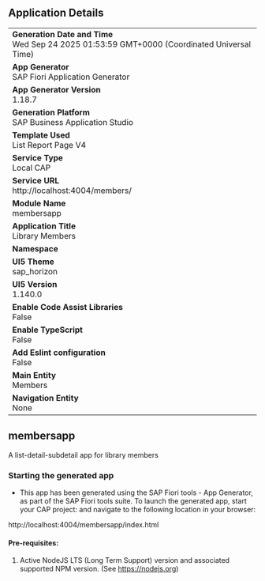 ## Application Details
|               |
| ------------- |
|**Generation Date and Time**<br>Wed Sep 24 2025 01:53:59 GMT+0000 (Coordinated Universal Time)|
|**App Generator**<br>SAP Fiori Application Generator|
|**App Generator Version**<br>1.18.7|
|**Generation Platform**<br>SAP Business Application Studio|
|**Template Used**<br>List Report Page V4|
|**Service Type**<br>Local CAP|
|**Service URL**<br>http://localhost:4004/members/|
|**Module Name**<br>membersapp|
|**Application Title**<br>Library Members|
|**Namespace**<br>|
|**UI5 Theme**<br>sap_horizon|
|**UI5 Version**<br>1.140.0|
|**Enable Code Assist Libraries**<br>False|
|**Enable TypeScript**<br>False|
|**Add Eslint configuration**<br>False|
|**Main Entity**<br>Members|
|**Navigation Entity**<br>None|

## membersapp

A list-detail-subdetail app for library members

### Starting the generated app

-   This app has been generated using the SAP Fiori tools - App Generator, as part of the SAP Fiori tools suite.  To launch the generated app, start your CAP project:  and navigate to the following location in your browser:

http://localhost:4004/membersapp/index.html

#### Pre-requisites:

1. Active NodeJS LTS (Long Term Support) version and associated supported NPM version.  (See https://nodejs.org)


